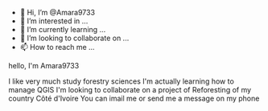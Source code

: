 - 👋 Hi, I’m @Amara9733
- 👀 I’m interested in ...
- 🌱 I’m currently learning ...
- 💞️ I’m looking to collaborate on ...
- 📫 How to reach me ...

<!---
Amara9733/Amara9733 is a ✨ special ✨ repository because its `README.md` (this file) appears on your GitHub profile.
You can click the Preview link to take a look at your changes.
--->hello, I'm Amara9733
I like very much study forestry sciences
I'm actually learning how to manage QGIS
I'm looking to collaborate on a project of 
Reforesting of my country Côté d'Ivoire
You can imail me or send me a message on my phone 
